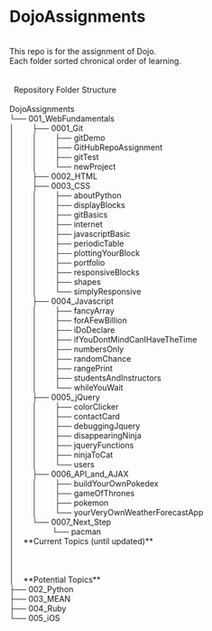 # DojoAssignments<br />
<br />
This repo is for the assignment of Dojo.<br />
Each folder sorted chronical order of learning.<br />
<br />
<br />
&nbsp;
Repository Folder Structure<br />
<br />
DojoAssignments<br />
└── 001_WebFundamentals<br />
│&nbsp;&nbsp;&nbsp;&nbsp;&nbsp;&nbsp;&nbsp;&nbsp;├── 0001_Git<br />
│&nbsp;&nbsp;&nbsp;&nbsp;&nbsp;&nbsp;&nbsp;&nbsp;│&nbsp;&nbsp;&nbsp;&nbsp;&nbsp;&nbsp;&nbsp;&nbsp;├── gitDemo<br />
│&nbsp;&nbsp;&nbsp;&nbsp;&nbsp;&nbsp;&nbsp;&nbsp;│&nbsp;&nbsp;&nbsp;&nbsp;&nbsp;&nbsp;&nbsp;&nbsp;├── GitHubRepoAssignment<br />
│&nbsp;&nbsp;&nbsp;&nbsp;&nbsp;&nbsp;&nbsp;&nbsp;│&nbsp;&nbsp;&nbsp;&nbsp;&nbsp;&nbsp;&nbsp;&nbsp;├── gitTest<br />
│&nbsp;&nbsp;&nbsp;&nbsp;&nbsp;&nbsp;&nbsp;&nbsp;│&nbsp;&nbsp;&nbsp;&nbsp;&nbsp;&nbsp;&nbsp;&nbsp;└── newProject<br />
│&nbsp;&nbsp;&nbsp;&nbsp;&nbsp;&nbsp;&nbsp;&nbsp;├── 0002_HTML<br />
│&nbsp;&nbsp;&nbsp;&nbsp;&nbsp;&nbsp;&nbsp;&nbsp;├── 0003_CSS<br />
│&nbsp;&nbsp;&nbsp;&nbsp;&nbsp;&nbsp;&nbsp;&nbsp;│&nbsp;&nbsp;&nbsp;&nbsp;&nbsp;&nbsp;&nbsp;&nbsp;├── aboutPython<br />
│&nbsp;&nbsp;&nbsp;&nbsp;&nbsp;&nbsp;&nbsp;&nbsp;│&nbsp;&nbsp;&nbsp;&nbsp;&nbsp;&nbsp;&nbsp;&nbsp;├── displayBlocks<br />
│&nbsp;&nbsp;&nbsp;&nbsp;&nbsp;&nbsp;&nbsp;&nbsp;│&nbsp;&nbsp;&nbsp;&nbsp;&nbsp;&nbsp;&nbsp;&nbsp;├── gitBasics<br />
│&nbsp;&nbsp;&nbsp;&nbsp;&nbsp;&nbsp;&nbsp;&nbsp;│&nbsp;&nbsp;&nbsp;&nbsp;&nbsp;&nbsp;&nbsp;&nbsp;├── internet<br />
│&nbsp;&nbsp;&nbsp;&nbsp;&nbsp;&nbsp;&nbsp;&nbsp;│&nbsp;&nbsp;&nbsp;&nbsp;&nbsp;&nbsp;&nbsp;&nbsp;├── javascriptBasic<br />
│&nbsp;&nbsp;&nbsp;&nbsp;&nbsp;&nbsp;&nbsp;&nbsp;│&nbsp;&nbsp;&nbsp;&nbsp;&nbsp;&nbsp;&nbsp;&nbsp;├── periodicTable<br />
│&nbsp;&nbsp;&nbsp;&nbsp;&nbsp;&nbsp;&nbsp;&nbsp;│&nbsp;&nbsp;&nbsp;&nbsp;&nbsp;&nbsp;&nbsp;&nbsp;├── plottingYourBlock<br />
│&nbsp;&nbsp;&nbsp;&nbsp;&nbsp;&nbsp;&nbsp;&nbsp;│&nbsp;&nbsp;&nbsp;&nbsp;&nbsp;&nbsp;&nbsp;&nbsp;├── portfolio<br />
│&nbsp;&nbsp;&nbsp;&nbsp;&nbsp;&nbsp;&nbsp;&nbsp;│&nbsp;&nbsp;&nbsp;&nbsp;&nbsp;&nbsp;&nbsp;&nbsp;├── responsiveBlocks<br />
│&nbsp;&nbsp;&nbsp;&nbsp;&nbsp;&nbsp;&nbsp;&nbsp;│&nbsp;&nbsp;&nbsp;&nbsp;&nbsp;&nbsp;&nbsp;&nbsp;├── shapes<br />
│&nbsp;&nbsp;&nbsp;&nbsp;&nbsp;&nbsp;&nbsp;&nbsp;│&nbsp;&nbsp;&nbsp;&nbsp;&nbsp;&nbsp;&nbsp;&nbsp;└── simplyResponsive<br />
│&nbsp;&nbsp;&nbsp;&nbsp;&nbsp;&nbsp;&nbsp;&nbsp;├── 0004_Javascript<br />
│&nbsp;&nbsp;&nbsp;&nbsp;&nbsp;&nbsp;&nbsp;&nbsp;│&nbsp;&nbsp;&nbsp;&nbsp;&nbsp;&nbsp;&nbsp;&nbsp;├── fancyArray<br />
│&nbsp;&nbsp;&nbsp;&nbsp;&nbsp;&nbsp;&nbsp;&nbsp;│&nbsp;&nbsp;&nbsp;&nbsp;&nbsp;&nbsp;&nbsp;&nbsp;├── forAFewBillion<br />
│&nbsp;&nbsp;&nbsp;&nbsp;&nbsp;&nbsp;&nbsp;&nbsp;│&nbsp;&nbsp;&nbsp;&nbsp;&nbsp;&nbsp;&nbsp;&nbsp;├── iDoDeclare<br />
│&nbsp;&nbsp;&nbsp;&nbsp;&nbsp;&nbsp;&nbsp;&nbsp;│&nbsp;&nbsp;&nbsp;&nbsp;&nbsp;&nbsp;&nbsp;&nbsp;├── ifYouDontMindCanIHaveTheTime<br />
│&nbsp;&nbsp;&nbsp;&nbsp;&nbsp;&nbsp;&nbsp;&nbsp;│&nbsp;&nbsp;&nbsp;&nbsp;&nbsp;&nbsp;&nbsp;&nbsp;├── numbersOnly<br />
│&nbsp;&nbsp;&nbsp;&nbsp;&nbsp;&nbsp;&nbsp;&nbsp;│&nbsp;&nbsp;&nbsp;&nbsp;&nbsp;&nbsp;&nbsp;&nbsp;├── randomChance<br />
│&nbsp;&nbsp;&nbsp;&nbsp;&nbsp;&nbsp;&nbsp;&nbsp;│&nbsp;&nbsp;&nbsp;&nbsp;&nbsp;&nbsp;&nbsp;&nbsp;├── rangePrint<br />
│&nbsp;&nbsp;&nbsp;&nbsp;&nbsp;&nbsp;&nbsp;&nbsp;│&nbsp;&nbsp;&nbsp;&nbsp;&nbsp;&nbsp;&nbsp;&nbsp;├── studentsAndInstructors<br />
│&nbsp;&nbsp;&nbsp;&nbsp;&nbsp;&nbsp;&nbsp;&nbsp;│&nbsp;&nbsp;&nbsp;&nbsp;&nbsp;&nbsp;&nbsp;&nbsp;└── whileYouWait<br />
│&nbsp;&nbsp;&nbsp;&nbsp;&nbsp;&nbsp;&nbsp;&nbsp;├── 0005_jQuery<br />
│&nbsp;&nbsp;&nbsp;&nbsp;&nbsp;&nbsp;&nbsp;&nbsp;│&nbsp;&nbsp;&nbsp;&nbsp;&nbsp;&nbsp;&nbsp;&nbsp;├── colorClicker<br />
│&nbsp;&nbsp;&nbsp;&nbsp;&nbsp;&nbsp;&nbsp;&nbsp;│&nbsp;&nbsp;&nbsp;&nbsp;&nbsp;&nbsp;&nbsp;&nbsp;├── contactCard<br />
│&nbsp;&nbsp;&nbsp;&nbsp;&nbsp;&nbsp;&nbsp;&nbsp;│&nbsp;&nbsp;&nbsp;&nbsp;&nbsp;&nbsp;&nbsp;&nbsp;├── debuggingJquery<br />
│&nbsp;&nbsp;&nbsp;&nbsp;&nbsp;&nbsp;&nbsp;&nbsp;│&nbsp;&nbsp;&nbsp;&nbsp;&nbsp;&nbsp;&nbsp;&nbsp;├── disappearingNinja<br />
│&nbsp;&nbsp;&nbsp;&nbsp;&nbsp;&nbsp;&nbsp;&nbsp;│&nbsp;&nbsp;&nbsp;&nbsp;&nbsp;&nbsp;&nbsp;&nbsp;├── jqueryFunctions<br />
│&nbsp;&nbsp;&nbsp;&nbsp;&nbsp;&nbsp;&nbsp;&nbsp;│&nbsp;&nbsp;&nbsp;&nbsp;&nbsp;&nbsp;&nbsp;&nbsp;├── ninjaToCat<br />
│&nbsp;&nbsp;&nbsp;&nbsp;&nbsp;&nbsp;&nbsp;&nbsp;│&nbsp;&nbsp;&nbsp;&nbsp;&nbsp;&nbsp;&nbsp;&nbsp;└── users<br />
│&nbsp;&nbsp;&nbsp;&nbsp;&nbsp;&nbsp;&nbsp;&nbsp;├── 0006_API_and_AJAX<br />
│&nbsp;&nbsp;&nbsp;&nbsp;&nbsp;&nbsp;&nbsp;&nbsp;│&nbsp;&nbsp;&nbsp;&nbsp;&nbsp;&nbsp;&nbsp;&nbsp;├── buildYourOwnPokedex<br />
│&nbsp;&nbsp;&nbsp;&nbsp;&nbsp;&nbsp;&nbsp;&nbsp;│&nbsp;&nbsp;&nbsp;&nbsp;&nbsp;&nbsp;&nbsp;&nbsp;├── gameOfThrones<br />
│&nbsp;&nbsp;&nbsp;&nbsp;&nbsp;&nbsp;&nbsp;&nbsp;│&nbsp;&nbsp;&nbsp;&nbsp;&nbsp;&nbsp;&nbsp;&nbsp;├── pokemon<br />
│&nbsp;&nbsp;&nbsp;&nbsp;&nbsp;&nbsp;&nbsp;&nbsp;│&nbsp;&nbsp;&nbsp;&nbsp;&nbsp;&nbsp;&nbsp;&nbsp;└── yourVeryOwnWeatherForecastApp<br />
│&nbsp;&nbsp;&nbsp;&nbsp;&nbsp;&nbsp;&nbsp;&nbsp;└── 0007_Next_Step<br />
│&nbsp;&nbsp;&nbsp;&nbsp;&nbsp;&nbsp;&nbsp;&nbsp;&nbsp;&nbsp;&nbsp;&nbsp;&nbsp;&nbsp;&nbsp;&nbsp; └── pacman <br />
│&nbsp;&nbsp;&nbsp;&nbsp;**Current Topics (until updated)**<br />
│<br />
│<br />
│<br />
│&nbsp;&nbsp;&nbsp;&nbsp;**Potential Topics**<br />
├── 002_Python<br />
├── 003_MEAN<br />
├── 004_Ruby<br />
└── 005_iOS<br />







